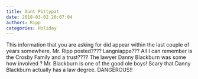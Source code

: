 ```yaml
---
title: Aunt Pittypat
date: 2018-03-02 20:07:04
authors: Ripp
categories: Holiday
---
```


 This information that you are asking for did appear within the last couple of years somewhere. Mr. Ripp posted???? Langniappe??? All I can remember is the Crosby Family and a trust???? The lawyer Danny Blackburn was some how involved ?  Mr.  Blackburn is one of the good ole boys!  Scary that Danny Blackburn actually has a law degree.  DANGEROUS!!